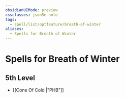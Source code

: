 ```yaml
---
obsidianUIMode: preview
cssclasses: json5e-note
tags:
  - spell/list/optfeature/breath-of-winter
aliases:
  - Spells for Breath of Winter
---
```

# Spells for Breath of Winter

## 5th Level

- [[Cone Of Cold \|"PHB"]]

